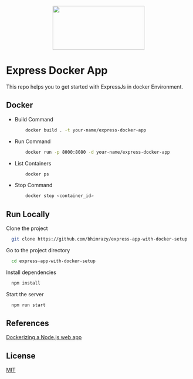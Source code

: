 <p align="center">
  <img width="250" height="120" src="https://hasura.io/blog/content/images/downloaded_images/an-exhaustive-guide-to-writing-dockerfiles-for-node-js-web-apps-bbee6bd2f3c4/1-4KhmpXFJ_Etczs6awRnAbg.png">
</p>
  
# Express Docker App 
This repo helps you to get started with ExpressJs in docker Environment.


## Docker
  
- Build Command
  ```bash
      docker build . -t your-name/express-docker-app

  ```
- Run Command
  ```bash
      docker run -p 8000:8080 -d your-name/express-docker-app

  ``` 
- List Containers
  ```bash
      docker ps

  ```
- Stop Command
  ```bash
      docker stop <container_id>

  ``` 

## Run Locally

Clone the project

```bash
  git clone https://github.com/bhimrazy/express-app-with-docker-setup
```

Go to the project directory

```bash
  cd express-app-with-docker-setup
```

Install dependencies

```bash
  npm install
```

Start the server

```bash
  npm run start
```

  
## References

[Dockerizing a Node.js web app](https://nodejs.org/en/docs/guides/nodejs-docker-webapp/)

  
## License

[MIT](https://github.com/bhimrazy/express-app-with-docker-setup/blob/master/LICENSE)

  
